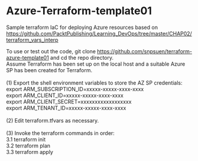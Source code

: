 # Azure-Terraform-template01
Sample terraform IaC for deploying Azure resources based on https://github.com/PacktPublishing/Learning_DevOps/tree/master/CHAP02/terraform_vars_interp

To use or test out the code, git clone https://github.com/snpsuen/terraform-azure-template01 and cd the repo directory. <br>
Assume Terraform has been set up on the local host and a suitable Azure SP has been created for Terraform. <br>
<br>
(1)  Export the shell environment variables to store the AZ SP credentials: <br>
export ARM_SUBSCRIPTION_ID=xxxxx-xxxxx-xxxx-xxxx <br>
export ARM_CLIENT_ID=xxxxx-xxxxx-xxxx-xxxx <br>
export ARM_CLIENT_SECRET=xxxxxxxxxxxxxxxxxx <br>
export ARM_TENANT_ID=xxxxx-xxxxx-xxxx-xxxx <br>
<br>
(2)  Edit terraform.tfvars as necessary. <br>
<br>
(3) Invoke the terraform commands in order: <br>
3.1  terraform init <br>
3.2  terraform plan <br>
3.3  terraform apply <br>
